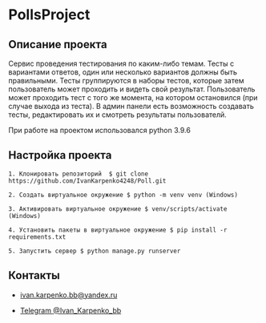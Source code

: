 # PollsProject


## Описание проекта

Сервис проведения тестирования по каким-либо темам. Тесты с вариантами ответов, один или несколько вариантов должны быть правильными. Тесты группируются в наборы тестов, которые затем пользователь может проходить и видеть свой результат. Пользователь может проходить тест с того же момента, на котором остановился (при случае выхода из теста). В админ панели есть возможность создавать тесты, редактировать их и смотреть результаты пользователй. 

При работе на проектом использовался python 3.9.6


## Настройка проекта

```
1. Клонировать репозиторий  $ git clone https://github.com/IvanKarpenko4248/Poll.git

2. Создать виртуальное окружение $ python -m venv venv (Windows)

3. Активировать виртуальное окружение $ venv/scripts/activate (Windows)

4. Установить пакеты в виртуальное окружение $ pip install -r requirements.txt 

5. Запустить сервер $ python manage.py runserver
```

## Контакты

+ ivan.karpenko.bb@yandex.ru

+ [Telegram @Ivan_Karpenko_bb](https://t.me/Ivan_Karpenko_bb)
